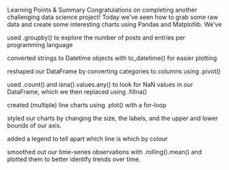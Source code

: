 Learning Points & Summary
Congratulations on completing another challenging data science project! Today we've seen how to grab some raw data and create some interesting charts using Pandas and Matplotlib. We've

used .groupby() to explore the number of posts and entries per programming language

converted strings to Datetime objects with to_datetime() for easier plotting

reshaped our DataFrame by converting categories to columns using .pivot()

used .count() and isna().values.any() to look for NaN values in our DataFrame, which we then replaced using .fillna()

created (multiple) line charts using .plot() with a for-loop

styled our charts by changing the size, the labels, and the upper and lower bounds of our axis.

added a legend to tell apart which line is which by colour

smoothed out our time-series observations with .rolling().mean() and plotted them to better identify trends over time.



